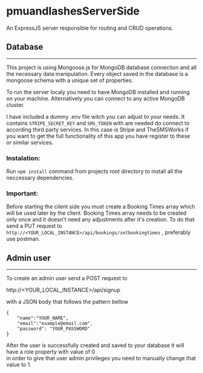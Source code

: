 # pmuandlashesServerSide
An ExpressJS server responsible for routing and CRUD operations.

## Database 
------
This project is using Mongoose.js for MongoDB database connection and all the necessary  data manipulation.
Every object saved in the database is a mongoose schema with a unique set of properties.

To run the server localy you need to have MongoDB installed and running on your machine.
Alternatively you can connect to any active MongoDB cluster.

I have included a dummy .env file witch you can adjust to your needs.
It contains ``` STRIPE_SECRET_KEY ``` and ``` SMS_TOKEN ``` with are needed do connect to according third party services.
In this case is Stripe and TheSMSWorks if you want to get the full functionality of this app you have register to these or similar services. 

### Instalation:
Run ``` npm install ``` command from projects root directory to install all the neccessary dependencies.

### Important:
Before starting the cilent side you must create a Booking Times array which will be used later by the client.
Booking Times array needs to be created only once and it doesn't need any adjustments after it's creation.
To do that send a PUT request to ``` http://<YOUR_LOCAL_INSTANCE>/api/bookings/setbookingtimes ``` ,
preferably use postman.

## Admin user
------
To create an admin user send a POST request to 

http://<YOUR_LOCAL_INSTANCE>/api/signup

with a JSON body that follows the pattern bellow
```
{
	"name":"YOUR_NAME",
	"email":"example@email.com",
	"password": "YOUR_PASSWORD"
}
```
After the user is successfully created and saved to your database it will have a role property with value of 0  
in order to give that user admin privileges you need to manually change that value to 1.
